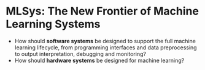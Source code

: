 # MLSys: The New Frontier of Machine Learning Systems

- How should **software systems** be designed to support the full machine learning lifecycle, from programming interfaces and data preprocessing to output interpretation, debugging and monitoring?
- How should **hardware systems** be designed for machine learning?